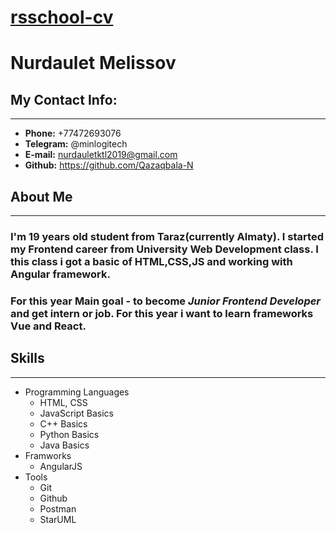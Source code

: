 #  [rsschool-cv](https://qazaqbala-n.github.io/rsschool-cv/cv)


# Nurdaulet Melissov
## My Contact Info:
---
- **Phone:** +77472693076
- **Telegram:** @minlogitech
- **E-mail:** nurdauletktl2019@gmail.com
- **Github:** https://github.com/Qazaqbala-N


## About Me
---
### I'm 19 years old student from Taraz(currently Almaty).  I started my Frontend career from University Web Development class. I this class i got a basic of HTML,CSS,JS and working with  Angular framework.  

### For this year Main goal - to become *Junior Frontend Developer* and get intern or job. For this year i want to learn frameworks Vue and React.

## Skills
---
* Programming Languages
    + HTML, CSS
    + JavaScript Basics
    + C++ Basics
    + Python Basics
    + Java Basics
* Framworks
    + AngularJS
* Tools
    + Git
    + Github
    + Postman
    + StarUML

